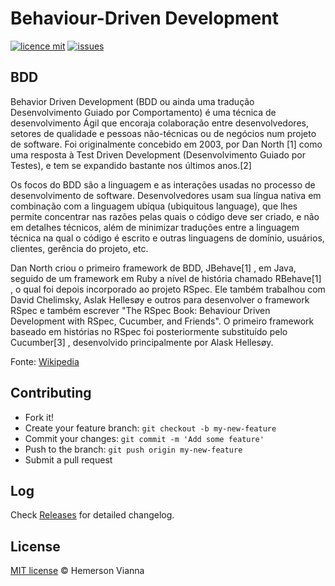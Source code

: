 # Behaviour-Driven Development

[![licence mit](https://img.shields.io/badge/license-MIT-blue.svg?style=flat-square)](http://hemersonvianna.mit-license.org/)
[![issues](https://img.shields.io/github/issues/descco-tools/knowledge-bdd.svg?style=flat-square)](https://github.com/descco-tools/knowledge-bdd/issues)

## BDD

Behavior Driven Development (BDD ou ainda uma tradução Desenvolvimento Guiado por Comportamento) é uma técnica de desenvolvimento Ágil que encoraja colaboração entre desenvolvedores, setores de qualidade e pessoas não-técnicas ou de negócios num projeto de software. Foi originalmente concebido em 2003, por Dan North [1] como uma resposta à Test Driven Development (Desenvolvimento Guiado por Testes), e tem se expandido bastante nos últimos anos.[2]

Os focos do BDD são a linguagem e as interações usadas no processo de desenvolvimento de software. Desenvolvedores usam sua língua nativa em combinação com a linguagem ubíqua (ubiquitous language), que lhes permite concentrar nas razões pelas quais o código deve ser criado, e não em detalhes técnicos, além de minimizar traduções entre a linguagem técnica na qual o código é escrito e outras linguagens de domínio, usuários, clientes, gerência do projeto, etc.

Dan North criou o primeiro framework de BDD, JBehave[1] , em Java, seguido de um framework em Ruby a nível de história chamado RBehave[1] , o qual foi depois incorporado ao projeto RSpec. Ele também trabalhou com David Chelimsky, Aslak Hellesøy e outros para desenvolver o framework RSpec e também escrever "The RSpec Book: Behaviour Driven Development with RSpec, Cucumber, and Friends". O primeiro framework baseado em histórias no RSpec foi posteriormente substituído pelo Cucumber[3] , desenvolvido principalmente por Alask Hellesøy.

Fonte: [Wikipedia](https://pt.wikipedia.org/wiki/Behavior_Driven_Development)

## Contributing

- Fork it!
- Create your feature branch: `git checkout -b my-new-feature`
- Commit your changes: `git commit -m 'Add some feature'`
- Push to the branch: `git push origin my-new-feature`
- Submit a pull request

## Log

Check [Releases](https://github.com/descco-tools/knowledge-bdd/releases) for detailed changelog.

## License

[MIT license](http://hemersonvianna.mit-license.org/) © Hemerson Vianna
